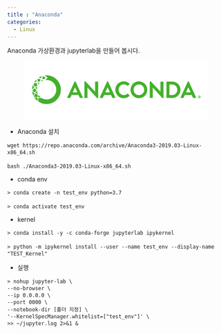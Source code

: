 ```yaml
---
title : "Anaconda"
categories:
  - Linux
---
```

Anaconda 가상환경과 jupyterlab을 만들어 봅시다.

<figure>
  <img src="/assets/images/2019-07-11-Anaconda/logo.png">
  <figcaption></figcaption>
</figure>

- Anaconda 설치

```
wget https://repo.anaconda.com/archive/Anaconda3-2019.03-Linux-x86_64.sh

bash ./Anaconda3-2019.03-Linux-x86_64.sh
```

- conda env
```
> conda create -n test_env python=3.7

> conda activate test_env 
```
- kernel
```
> conda install -y -c conda-forge jupyterlab ipykernel

> python -m ipykernel install --user --name test_env --display-name "TEST_Kernel"
```
- 실행
```
> nohup jupyter-lab \
--no-browser \
--ip 0.0.0.0 \
--port 0000 \
--notebook-dir [폴더 지정] \
'--KernelSpecManager.whitelist=["test_env"]' \
>> ~/jupyter.log 2>&1 &
```